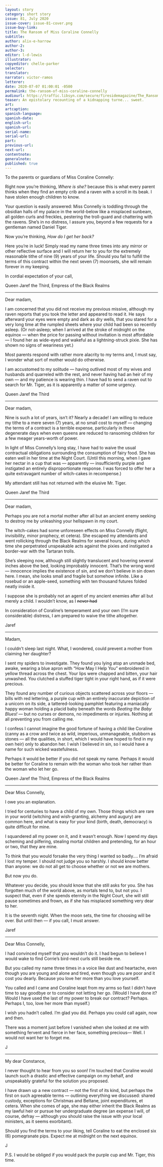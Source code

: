 ```yaml
---
layout: story
category: short story
issue: 81, July 2020
issue-cover: issue-81-cover.png
issue-buy-link:
title: The Ransom of Miss Coraline Connelly
subtitle:
author: alix-e-harrow
author-2:
author-3:
editor: l-d-lewis
illustrator:
copyeditor: chelle-parker
selector:
translator:
narrator: victor-ramos
letterer:
date: 2020-07-07 01:00:01 -0500
permalink: the-ransom-of-miss-coraline-connelly
audiourl: https://traffic.libsyn.com/secure/firesidemagazine/The_Ransom_of_Miss_Coraline_Connelly.mp3
teaser: An epistolary recounting of a kidnapping turne... sweet.
art:
artcaption:
spanish-language:
spanish-date:
english-url:
spanish-url:
serial-name:
serial-url:
part:
previous-url:
next-url:
contentnote:
generalnote:
published: true
---
```


To the parents or guardians of Miss Coraline Connelly:

Right now you’re thinking, _Where is she?_ because this is what every parent thinks when they find an empty crib and a raven with a scroll in its beak. I have stolen enough children to know.

Your question is easily answered: Miss Connelly is toddling through the obsidian halls of my palace in the world-below like a misplaced sunbeam, all golden curls and freckles, pestering the troll-guard and chattering with the ravens. She’s in no distress, I assure you, beyond a few requests for a gentleman named Daniel Tiger.

Now you’re thinking, _How do I get her back?_

Here you’re in luck! Simply read my name three times into any mirror or other reflective surface and I will return her to you for the extremely reasonable tithe of nine (9) years of your life. Should you fail to fulfill the terms of this contract within the next seven (7) moonsets, she will remain forever in my keeping.

In cordial expectation of your call,

Queen Jaref the Third, Empress of the Black Realms

----

Dear madam,

I am concerned that you did not receive my previous missive, although my raven reports that you took the letter and appeared to read it. He says afterward your eyes were empty and dark as dry wells, that you stared for a very long time at the rumpled sheets where your child had been so recently asleep. (Or not-asleep; when I arrived at the stroke of midnight on the equinox — when the price for passing without invitation is most affordable — I found her as wide-eyed and wakeful as a lightning-struck pixie. She has shown no signs of weariness yet.)

Most parents respond with rather more alacrity to my terms and, I must say, I wonder what sort of mother would do otherwise.

I am accustomed to my solitude — having outlived most of my wives and husbands and quarreled with the rest, and never having had an heir of my own — and my patience is wearing thin. I have had to send a raven out to search for Mr. Tiger, as it is apparently a matter of some urgency.

Queen Jaref the Third

----

Dear madam,

Nine is such a lot of years, isn’t it? Nearly a decade! I am willing to reduce my tithe to a mere seven (7) years, at no small cost to myself — changing the terms of a contract is a terrible expense, particularly in these degenerate days when even queens are reduced to ransoming children for a few meager years-worth of power.

In light of Miss Connelly’s long stay, I have had to waive the usual contractual obligations surrounding the consumption of fairy food. She has eaten well in her time at the Night Court. (Until this morning, when I gave her nectar in a cup that was — apparently — insufficiently purple and instigated an entirely disproportionate response. I was forced to offer her a quite extravagant number of witch-cakes in recompense.)

My attendant still has not returned with the elusive Mr. Tiger.

Queen Jaref the Third

----

Dear madam,

Perhaps you are not a mortal mother after all but an ancient enemy seeking to destroy me by unleashing your hellspawn in my court.

The witch-cakes had some unforeseen effects on Miss Connelly (flight, invisibility, minor prophecy, et cetera). She escaped my attendants and went rollicking through the Black Realms for several hours, during which time she perpetrated unspeakable acts against the pixies and instigated a border-war with the Tartaran trolls.

She’s sleeping now, although still slightly translucent and hovering several inches above the bed, looking improbably innocent. That’s the wrong word — innocence implies the existence of sin, and we don’t believe in sin down here. I mean, she looks small and fragile but somehow infinite. Like a rosebud or an apple-seed, something with ten thousand futures folded neatly inside it.

I suppose she is probably not an agent of my ancient enemies after all but merely a child. I wouldn’t know, as I ~~never had~~

In consideration of Coraline’s temperament and your own (I’m sure considerable) distress, I am prepared to waive the tithe altogether.

Jaref

----

Madam,

I couldn’t sleep last night. What, I wondered, could prevent a mother from claiming her daughter?

I sent my spiders to investigate. They found you lying atop an unmade bed, awake, wearing a blue apron with “How May I Help You” embroidered in yellow thread across the chest. Your lips were chapped and bitten, your hair unwashed. You clutched a stuffed tiger tight in your right hand, as if it were precious.

They found any number of curious objects scattered across your floors — bills with red lettering, a purple cup with an entirely inaccurate depiction of a unicorn on its side, a tattered-looking pamphlet featuring a maniacally happy woman holding a placid baby beneath the words _Beating the Baby Blues!_ — but no curses or demons, no impediments or injuries. Nothing at all preventing you from calling me.

I confess I cannot imagine the good fortune of having a child like Coraline (canny as a crow and twice as wild, imperious, unmanageable, stubborn as stones — all the qualities, in short, which I would have hoped to find in my own heir) only to abandon her. I wish I believed in sin, so I would have a name for such wicked wastefulness.

Perhaps it would be better if you did not speak my name. Perhaps it would be better for Coraline to remain with the woman who took her rather than the woman who let her go.

Queen Jaref the Third, Empress of the Black Realms

----

Dear Miss Connelly,

I owe you an explanation.

I tried for centuries to have a child of my own. Those things which are rare in your world (witching and wish-granting, alchemy and augury) are common here, and what is easy for your kind (birth, death, democracy) is quite difficult for mine.

I squandered all my power on it, and it wasn’t enough. Now I spend my days scheming and pilfering, stealing mortal children and pretending, for an hour or two, that they are mine.

To think that you would forsake the very thing I wanted so badly.... I’m afraid I lost my temper. I should not judge you so harshly. I should know better than anyone: we do not all get to choose whether or not we are mothers.

But now you do.

Whatever you decide, you should know that she still asks for you. She has forgotten much of the world above, as mortals tend to, but not you. I suspect that, even if she spends eternity in the Night Court, she will still pause sometimes and frown, as if she has misplaced something very dear to her.

It is the seventh night. When the moon sets, the time for choosing will be over. But until then — if you call, I must answer.

Jaref

----

Dear Miss Connelly,

I had convinced myself that you wouldn’t do it. I had begun to believe I would wake to find Corrie’s bird-nest curls still beside me.

But you called my name three times in a voice like dust and heartache, even though you are young and alone and tired, even though you are poor and it cost you dearly. Because you love her more than you love yourself.

You called and I came and Coraline leapt from my arms so fast I didn’t have time to say goodbye or to consider not letting her go. (Would I have done it? Would I have used the last of my power to break our contract? Perhaps. Perhaps I, too, love her more than myself.)

I wish you hadn’t called. I’m glad you did. Perhaps you could call again, now and then.

There was a moment just before I vanished when she looked at me with something fervent and fierce in her face, something precious— Well. I would not want her to forget me.

J

----

My dear Constance,

I never thought to hear from you so soon! I’m touched that Coraline would launch such a drastic and effective campaign on my behalf, and unspeakably grateful for the solution you proposed.

I have drawn up a new contract — not the first of its kind, but perhaps the first on such agreeable terms — outlining everything we discussed: shared custody, exceptions for Christmas and Beltane, joint expenditures, et cetera. When she comes of age, she may either inherit the Black Realms as my lawful heir or pursue her undergraduate degree (an expense I will, of course, defray — although you should raise the issue with your local ministers, as it seems exorbitant).

Should you find the terms to your liking, tell Coraline to eat the enclosed six (6) pomegranate pips. Expect me at midnight on the next equinox.

J

P.S. I would be obliged if you would pack the purple cup and Mr. Tiger, this time.
